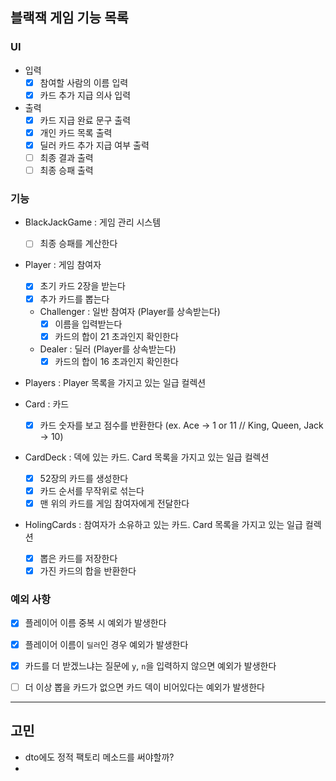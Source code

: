 ## 블랙잭 게임 기능 목록
### UI
- 입력
  - [x] 참여할 사람의 이름 입력
  - [x] 카드 추가 지급 의사 입력

- 출력
  - [x] 카드 지급 완료 문구 출력
  - [x] 개인 카드 목록 출력
  - [x] 딜러 카드 추가 지급 여부 출력
  - [ ] 최종 결과 출력
  - [ ] 최종 승패 출력

### 기능
- BlackJackGame : 게임 관리 시스템
  - [ ] 최종 승패를 계산한다
  
- Player : 게임 참여자
  - [x] 초기 카드 2장을 받는다
  - [x] 추가 카드를 뽑는다
  - Challenger : 일반 참여자 (Player를 상속받는다)
    - [x] 이름을 입력받는다
    - [x] 카드의 합이 21 초과인지 확인한다
  - Dealer : 딜러 (Player를 상속받는다)
    - [x] 카드의 합이 16 초과인지 확인한다

- Players : Player 목록을 가지고 있는 일급 컬렉션

- Card : 카드
  - [x] 카드 숫자를 보고 점수를 반환한다 (ex. Ace -> 1 or 11 // King, Queen, Jack -> 10)

- CardDeck : 덱에 있는 카드. Card 목록을 가지고 있는 일급 컬렉션
  - [x] 52장의 카드를 생성한다
  - [x] 카드 순서를 무작위로 섞는다
  - [x] 맨 위의 카드를 게임 참여자에게 전달한다

- HolingCards : 참여자가 소유하고 있는 카드. Card 목록을 가지고 있는 일급 컬렉션
  - [x] 뽑은 카드를 저장한다
  - [x] 가진 카드의 합을 반환한다

### 예외 사항
- [x] 플레이어 이름 중복 시 예외가 발생한다
- [x] 플레이어 이름이 `딜러`인 경우 예외가 발생한다

- [x] 카드를 더 받겠느냐는 질문에 `y`, `n`을 입력하지 않으면 예외가 발생한다
- [ ] 더 이상 뽑을 카드가 없으면 카드 덱이 비어있다는 예외가 발생한다

---------
## 고민
- dto에도 정적 팩토리 메소드를 써야할까?
- 
